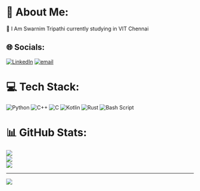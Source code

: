 # 💫 About Me:
🔭 I Am Swarnim Tripathi currently studying in VIT Chennai<br>


## 🌐 Socials:
[![LinkedIn](https://img.shields.io/badge/LinkedIn-%230077B5.svg?logo=linkedin&logoColor=white)](https://linkedin.com/in/swarnim-tripathi-23a47431b) [![email](https://img.shields.io/badge/Email-D14836?logo=gmail&logoColor=white)](mailto:swarnim.tr@gmail.com) 

# 💻 Tech Stack:
![Python](https://img.shields.io/badge/python-3670A0?style=for-the-badge&logo=python&logoColor=ffdd54) ![C++](https://img.shields.io/badge/c++-%2300599C.svg?style=for-the-badge&logo=c%2B%2B&logoColor=white) ![C](https://img.shields.io/badge/c-%2300599C.svg?style=for-the-badge&logo=c&logoColor=white) ![Kotlin](https://img.shields.io/badge/kotlin-%237F52FF.svg?style=for-the-badge&logo=kotlin&logoColor=white) ![Rust](https://img.shields.io/badge/rust-%23000000.svg?style=for-the-badge&logo=rust&logoColor=white) ![Bash Script](https://img.shields.io/badge/bash_script-%23121011.svg?style=for-the-badge&logo=gnu-bash&logoColor=white)
# 📊 GitHub Stats:
![](https://github-readme-stats.vercel.app/api?username=tripathiji1312&theme=dark&hide_border=false&include_all_commits=true&count_private=true)<br/>
![](https://nirzak-streak-stats.vercel.app/?user=tripathiji1312&theme=dark&hide_border=false)<br/>
![](https://github-readme-stats.vercel.app/api/top-langs/?username=tripathiji1312&theme=dark&hide_border=false&include_all_commits=true&count_private=true&layout=compact)

---
[![](https://visitcount.itsvg.in/api?id=tripathiji1312&icon=0&color=0)](https://visitcount.itsvg.in)

